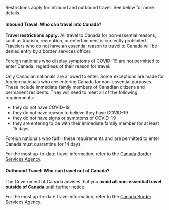Restrictions apply for inbound and outbound travel. See below for more details.

#### Inbound Travel: Who can travel into Canada?

**Travel restrictions apply.** All travel to Canada for non-essential reasons, such as tourism, recreation, or entertainment is currently prohibited. Travelers who do not have an [essential](https://www.canada.ca/en/public-health/services/diseases/2019-novel-coronavirus-infection/latest-travel-health-advice.html#_Canada-U.S._border_restrictions_1) reason to travel to Canada will be denied entry by a border services officer.

Foreign nationals who display symptoms of COVID–19 are not permitted to enter Canada, regardless of their reason for travel.

Only Canadian nationals are allowed to enter. Some exceptions are made for foreign nationals who are entering Canada for non-essential purposes. These include immediate family members of Canadian citizens and permanent residents. They will need to meet all of the following requirements:

- they do not have COVID–19
- they do not have reason to believe they have COVID–19
- they do not have signs or symptoms of COVID–19
- they are entering to be with their immediate family member for at least 15 days

Foreign nationals who fulfill these requirements and are permitted to enter Canada must quarantine for 14 days.

For the most up–to–date travel information, refer to the [Canada Border Services Agency](https://www.cbsa-asfc.gc.ca/services/covid/non-canadians-canadiens-eng.html).

#### Outbound Travel: Who can travel out of Canada?

The Government of Canada advises that you **avoid all non-essential travel outside of Canada** until further notice.

For the most up–to–date travel information, refer to the [Canada Border Services Agency](https://www.cbsa-asfc.gc.ca/services/covid/non-canadians-canadiens-eng.html).
